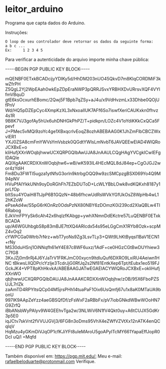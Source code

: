 # leitor_arduino
Programa que capta dados do Arduino.

Instruções:

	O loop de seu controlador deve retornar os dados da seguinte forma:
	a b c ...
	Ex:     1 2 3 4 5


Para verificar a autenticidade do arquivo importe minha chave pública:

-----BEGIN PGP PUBLIC KEY BLOCK-----

mQENBF0ETxkBCADcijyYDIKy5d/HhDM203nUO45QkvD7m8KlqCORDMiF3kwZfrPH
Z5QgL2Yj2WpEAah0wkEpZDpEraNWP3pQRRJSvxYRBHXDvURrsvXQF4VYlfmVBquD
gtE6ksOcxurhEBomc/2Qwj5F1Bpb7qZSy+aJ4u/x9VdHvzmLx33Dhbe0QOjUfPnV
Wd/HQ5pDZEpCyc4XmpKzXL3xNxoaIlUK7AFf6So7iswfXeriCAUKxkn0fhvz4s1R
9B8K7VJ3gofAy5hUx6uhDNHGkPhPZ/T+pidkpn/LOZc4V1oYdiKKkCxQCa5Fpevf
J+PMec5vMQi9zoYc4ge1XBxqcrIvEoqZ8ozhABEBAAG0K1JhZmFlbCBCZWxvIER1
YXJ0ZSA8cmFmYWVsYmVsbzk0QGdtYWlsLmNvbT6JAVQEEwEIAD4WIQRoJCXBxE+o
kliHufjXXnWOqbjhwwUCXQRPGQIbAwUJA8JnAAULCQgHAgYVCgkICwIEFgIDAQIe
AQIXgAAKCRDXXnWOqbjhw6+wB/wK593lL4HEcMQL8dJ84ep+CgOJGJ2wor4zYdiH
Fm8Du3FWTl5ugza1ytNfsG3orln9ktrbgOQQ9w9zcSMCpzgBSX069Yo4Q9M94pNV
HVuPfAIYkkUNh9oyDoRGhFh7EZbDUToD+LcWLYBbLOwk8vdKQKxh8187y1prLfOp
bItSsu4YOaiH8TtJpP6B1GQzN+48b6fhcwUdRsWVkYGfUkOsZ8WpHb4wL12hKZoW
ePseAd4w/S5pG6rKOnRz0OdsPzNX80NBY6zDOmzK0i239cd2XIaQBLw4Tl6Rabog
EJkVmFPYySk6cAh42x6hqlzfKAbgp+ywhXNmnDdEKctre57LuQENBF0ETxkBCADA
up/A6WGUhbgbS8p83mBJE7ttXQ4ARlcdx54s95eLGgCmX1RYb8Ozk+scpMZ4vOq2
cYWPCGa0Wtrb7rNrz+wbT7yoNs9Zg3LsvTLy3+QWt9LhKtByqsI1BaV1ECN1+rNy
MS30duHSnj1OiNNqfh61eY4E87c8WF6uxz/1AdF+ce0HGzCGtBwDUYhiew3C7fG8
3KxJZj0m9rRj4J6YJaTrV1FRKJmC00xycn9ltdluQuf6DXRO9LxiRU4Aeiwn1HNC
tBkwsLIlQDPr/cYzIje3TcdrJjG0RfJq2s2Nf81EntkXep6Tpt/tEubx1eo519FJ
GckJK4+VPT8pKhHkvkA/ABEBAAGJATwEGAEIACYWIQRoJCXBxE+okliHufjXXnWO
qbjhwwUCXQRPGQIbDAUJA8JnAAAKCRDXXnWOqbjhw/zOB/95X6FboPZSUJL7rIZk
zaAmTD4RPYItsQCp04M5jrsPHh14tuaPaF1Oix6UsQmfj67u1x8aK0MTaUA9bonU
997IK9AApZeYzz4aeGBSQfDf/zFsWxF2aRBbFx/pV7iobGNkdWBwWOoHN7G9ZrfQ
iBbANsbWyPAlyv9W4GEEhvTga2w/3NLWiV6N1fV4Qkt0uy+A6tCUJX5GdKr3p5E0
iqJCtv7skVnt2fVVUJGVj3/6FG8n3oDms95VhX4eZWfVZVtXx12nATK4enQCqlqV
HqMzu4yGKmDiVJqOP1cfKJiYFt8uIeMAroU5goAPyITcMY661YapaEffJopR0DcI
uQ/l
=Mqfd

-----END PGP PUBLIC KEY BLOCK-----

Também disponível em: https://pgp.mit.edu/; Meu e-mail: rafaelbeloduarte@protonmail.com
Verifique.
